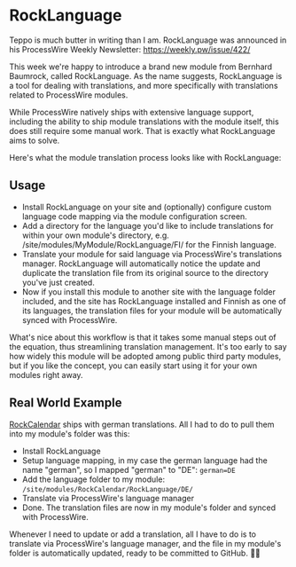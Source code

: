 # RockLanguage

Teppo is much butter in writing than I am. RockLanguage was announced in his ProcessWire Weekly Newsletter: https://weekly.pw/issue/422/

This week we're happy to introduce a brand new module from Bernhard Baumrock, called RockLanguage. As the name suggests, RockLanguage is a tool for dealing with translations, and more specifically with translations related to ProcessWire modules.

While ProcessWire natively ships with extensive language support, including the ability to ship module translations with the module itself, this does still require some manual work. That is exactly what RockLanguage aims to solve.

Here's what the module translation process looks like with RockLanguage:

## Usage

- Install RockLanguage on your site and (optionally) configure custom language code mapping via the module configuration screen.
- Add a directory for the language you'd like to include translations for within your own module's directory, e.g. /site/modules/MyModule/RockLanguage/FI/ for the Finnish language.
- Translate your module for said language via ProcessWire's translations manager. RockLanguage will automatically notice the update and duplicate the translation file from its original source to the directory you've just created.
- Now if you install this module to another site with the language folder included, and the site has RockLanguage installed and Finnish as one of its languages, the translation files for your module will be automatically synced with ProcessWire.


What's nice about this workflow is that it takes some manual steps out of the equation, thus streamlining translation management. It's too early to say how widely this module will be adopted among public third party modules, but if you like the concept, you can easily start using it for your own modules right away.

## Real World Example

[RockCalendar](https://www.baumrock.com/RockCalendar) ships with german translations. All I had to do to pull them into my module's folder was this:

- Install RockLanguage
- Setup language mapping, in my case the german language had the name "german", so I mapped "german" to "DE": `german=DE`
- Add the language folder to my module: `/site/modules/RockCalendar/RockLanguage/DE/`
- Translate via ProcessWire's language manager
- Done. The translation files are now in my module's folder and synced with ProcessWire.

Whenever I need to update or add a translation, all I have to do is to translate via ProcessWire's language manager, and the file in my module's folder is automatically updated, ready to be committed to GitHub. 🚀😎
